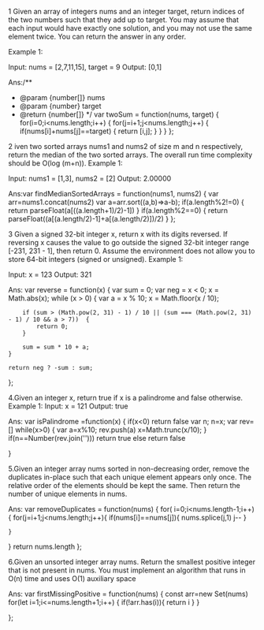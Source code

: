 1
Given an array of integers nums and an integer target, return indices of the two numbers such that they add up to target.
You may assume that each input would have exactly one solution, and you may not use the same element twice.
You can return the answer in any order.

Example 1:

Input: nums = [2,7,11,15], target = 9
Output: [0,1]

Ans:/\*\*

- @param {number[]} nums
- @param {number} target
- @return {number[]}
  \*/
  var twoSum = function(nums, target) {
  for(i=0;i<nums.length;i++)
  {
  for(j=i+1;j<nums.length;j++)
  {
  if(nums[i]+nums[j]==target)
  {
  return [i,j];
  }
  }
  }
  };

2
iven two sorted arrays nums1 and nums2 of size m and n respectively, return the median of the two sorted arrays.
The overall run time complexity should be O(log (m+n)).
Example 1:

Input: nums1 = [1,3], nums2 = [2]
Output: 2.00000

Ans:var findMedianSortedArrays = function(nums1, nums2) {
var arr=nums1.concat(nums2)
var a=arr.sort((a,b)=>a-b);
if(a.length%2!=0)
{
return parseFloat(a[((a.length+1)/2)-1])
}
if(a.length%2==0)
{
return parseFloat((a[(a.length/2)-1]+a[(a.length/2)])/2)
}
};

3
Given a signed 32-bit integer x, return x with its digits reversed. If reversing x causes the value to go outside the signed 32-bit integer range [-231, 231 - 1], then return 0.
Assume the environment does not allow you to store 64-bit integers (signed or unsigned).
Example 1:

Input: x = 123
Output: 321

Ans:
var reverse = function(x) {
var sum = 0;
var neg = x < 0;
x = Math.abs(x);
while (x > 0) {
var a = x % 10;
x = Math.floor(x / 10);

        if (sum > (Math.pow(2, 31) - 1) / 10 || (sum === (Math.pow(2, 31) - 1) / 10 && a > 7))  {
            return 0;
        }

        sum = sum * 10 + a;
    }

    return neg ? -sum : sum;

};

4.Given an integer x, return true if x is a
palindrome and false otherwise.
Example 1:
Input: x = 121
Output: true

Ans:
var isPalindrome =function(x) {
if(x<0)
return false
var n;
n=x;
var rev=[]
while(x>0)
{
var a=x%10;
rev.push(a)
x=Math.trunc(x/10);
}
if(n==Number(rev.join('')))
return true
else
return false

}

5.Given an integer array nums sorted in non-decreasing order, remove the duplicates in-place such that each unique element appears only once. The relative order of the elements should be kept the same. Then return the number of unique elements in nums.

Ans:
var removeDuplicates = function(nums) {
for( i=0;i<nums.length-1;i++){
for(j=i+1;j<nums.length;j++){
if(nums[i]==nums[j]){
nums.splice(j,1)
j--
}

    }

}
return nums.length
};

6.Given an unsorted integer array nums. Return the smallest positive integer that is not present in nums.
You must implement an algorithm that runs in O(n) time and uses O(1) auxiliary space

Ans:
var firstMissingPositive = function(nums) {
const arr=new Set(nums)
for(let i=1;i<=nums.length+1;i++)
{
if(!arr.has(i)){
return i
}
}

};

